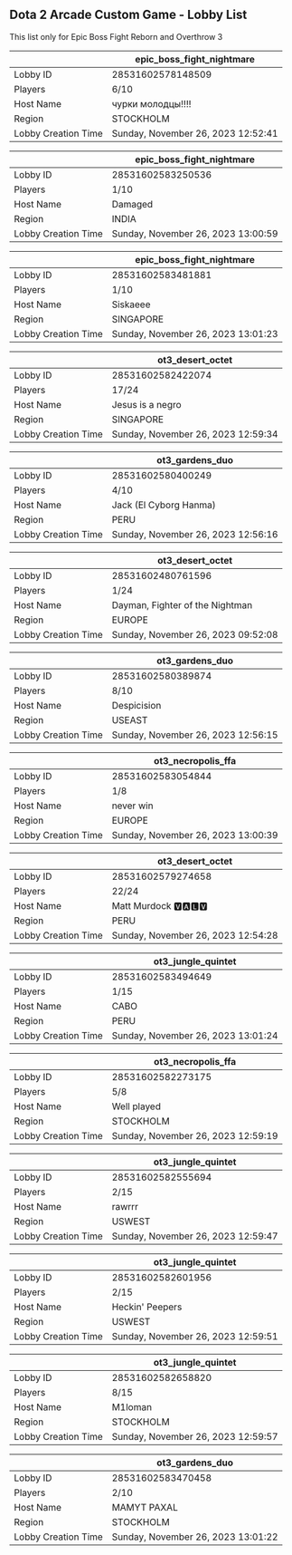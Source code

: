 ## Dota 2 Arcade Custom Game - Lobby List

This list only for Epic Boss Fight Reborn and Overthrow 3

|  | epic_boss_fight_nightmare |
| ------ | ------ |
| Lobby ID | 28531602578148509 |
| Players | 6/10 |
| Host Name | чурки молодцы!!!! |
| Region | STOCKHOLM |
| Lobby Creation Time | Sunday, November 26, 2023 12:52:41 |


|  | epic_boss_fight_nightmare |
| ------ | ------ |
| Lobby ID | 28531602583250536 |
| Players | 1/10 |
| Host Name | Damaged |
| Region | INDIA |
| Lobby Creation Time | Sunday, November 26, 2023 13:00:59 |


|  | epic_boss_fight_nightmare |
| ------ | ------ |
| Lobby ID | 28531602583481881 |
| Players | 1/10 |
| Host Name | Siskaeee |
| Region | SINGAPORE |
| Lobby Creation Time | Sunday, November 26, 2023 13:01:23 |


|  | ot3_desert_octet |
| ------ | ------ |
| Lobby ID | 28531602582422074 |
| Players | 17/24 |
| Host Name | Jesus is a negro |
| Region | SINGAPORE |
| Lobby Creation Time | Sunday, November 26, 2023 12:59:34 |


|  | ot3_gardens_duo |
| ------ | ------ |
| Lobby ID | 28531602580400249 |
| Players | 4/10 |
| Host Name | Jack (El Cyborg Hanma) |
| Region | PERU |
| Lobby Creation Time | Sunday, November 26, 2023 12:56:16 |


|  | ot3_desert_octet |
| ------ | ------ |
| Lobby ID | 28531602480761596 |
| Players | 1/24 |
| Host Name | Dayman, Fighter of the Nightman |
| Region | EUROPE |
| Lobby Creation Time | Sunday, November 26, 2023 09:52:08 |


|  | ot3_gardens_duo |
| ------ | ------ |
| Lobby ID | 28531602580389874 |
| Players | 8/10 |
| Host Name | Despicision |
| Region | USEAST |
| Lobby Creation Time | Sunday, November 26, 2023 12:56:15 |


|  | ot3_necropolis_ffa |
| ------ | ------ |
| Lobby ID | 28531602583054844 |
| Players | 1/8 |
| Host Name | never win |
| Region | EUROPE |
| Lobby Creation Time | Sunday, November 26, 2023 13:00:39 |


|  | ot3_desert_octet |
| ------ | ------ |
| Lobby ID | 28531602579274658 |
| Players | 22/24 |
| Host Name | Matt Murdock  🆅🅰🅻🆅 |
| Region | PERU |
| Lobby Creation Time | Sunday, November 26, 2023 12:54:28 |


|  | ot3_jungle_quintet |
| ------ | ------ |
| Lobby ID | 28531602583494649 |
| Players | 1/15 |
| Host Name | CABO |
| Region | PERU |
| Lobby Creation Time | Sunday, November 26, 2023 13:01:24 |


|  | ot3_necropolis_ffa |
| ------ | ------ |
| Lobby ID | 28531602582273175 |
| Players | 5/8 |
| Host Name | Well played |
| Region | STOCKHOLM |
| Lobby Creation Time | Sunday, November 26, 2023 12:59:19 |


|  | ot3_jungle_quintet |
| ------ | ------ |
| Lobby ID | 28531602582555694 |
| Players | 2/15 |
| Host Name | rawrrr |
| Region | USWEST |
| Lobby Creation Time | Sunday, November 26, 2023 12:59:47 |


|  | ot3_jungle_quintet |
| ------ | ------ |
| Lobby ID | 28531602582601956 |
| Players | 2/15 |
| Host Name | Heckin' Peepers |
| Region | USWEST |
| Lobby Creation Time | Sunday, November 26, 2023 12:59:51 |


|  | ot3_jungle_quintet |
| ------ | ------ |
| Lobby ID | 28531602582658820 |
| Players | 8/15 |
| Host Name | M1loman |
| Region | STOCKHOLM |
| Lobby Creation Time | Sunday, November 26, 2023 12:59:57 |


|  | ot3_gardens_duo |
| ------ | ------ |
| Lobby ID | 28531602583470458 |
| Players | 2/10 |
| Host Name | MAMYT PAXAL |
| Region | STOCKHOLM |
| Lobby Creation Time | Sunday, November 26, 2023 13:01:22 |


